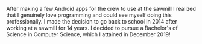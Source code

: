 After making a few Android apps for the crew to use at the sawmill I realized that I genuinely love programming and could see myself doing this professionally. I made the decision to go back to school in 2014 after working at a sawmill for 14 years. I decided to pursue a Bachelor's of Science in Computer Science, which I attained in December 2019!